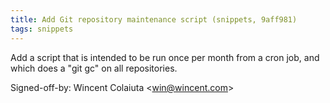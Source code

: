 ```yaml
---
title: Add Git repository maintenance script (snippets, 9aff981)
tags: snippets
---
```


Add a script that is intended to be run once per month from a cron job, and which does a "git gc" on all repositories.

Signed-off-by: Wincent Colaiuta &lt;win@wincent.com&gt;
